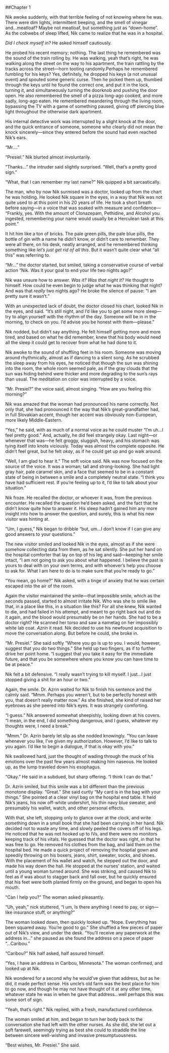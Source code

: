 ##Chapter 1


Nik awoke suddenly, with that terrible feeling of not knowing where he was. There were dim lights, intermittent beeping, and the smell of vinegar and...meatloaf? Maybe not meatloaf, but something just as “down-home”. As the cobwebs of sleep lifted, Nik came to realize that he was in a hospital. 

*Did I check myself in?* He asked himself cautiously. 

He probed his recent memory; nothing. The last thing he remembered was the sound of the train rolling by. He was walking, yeah that’s right, he was walking along the street on the way to his apartment, the train rattling by the tracks across the street—horn tooting randomly.Perhaps he remembered fumbling for his keys? Yes, definitely, he dropped his keys (a not unusual event) and spouted some generic curse. Then he picked them up, thumbed through the keys until he found the correct one, and put it in the lock, turning it, and simultaneously turning the doorknob and pushing the door open. He also remembered the smell of a pizza long-ago cooked, and more sadly, long-ago eaten. He remembered meandering through the living room, bypassing the TV with a game of something paused, giving off piercing blue light throughout the otherwise dark apartment. 

His internal detective work was interrupted by a slight knock at the door, and the quick entrance of someone, someone who clearly did not mean the knock sincerely—since they entered before the sound had even reached Nik’s ears.

 “Mr….”

“Presiel.” Nik blurted almost involuntarily.

“Thanks…” the intruder said slightly surprised. “Well, that’s a pretty good sign.”

“What, that I can remember my last name?” Nik quipped a bit sarcastically.

The man, who by now Nik surmised was a doctor, looked up from the chart he was holding. He looked Nik square in the eyes, in a way that Nik was not quite used to at this point in his 20 years of life. He took a short breath before saying—in a voice that was soaked with measure and confidence— “Frankly, yes. With the amount of Clonazepam, Pethidine, and Alcohol you ingested, remembering your name would usually be a Herculean task at this point.”

It hit him like a ton of bricks. The pale green pills, the pale blue pills, the bottle of gin with a name he didn’t know, or didn’t care to remember. They were all there, on his desk, neatly arranged, and he remembered thinking something like *let’s just get rid of all this*. But it wasn’t quite clear what “all this” was referring to.

“Mr…” the doctor started, but smiled, taking a conservative course of verbal action “Nik. Was it your goal to end your life two nights ago?”

Nik was unsure how to answer. *Was it? Was that night it?* He thought to himself. How could he even begin to judge what he was thinking that night? And was that *really* two nights ago? He broke the silence of pause: “I am pretty sure it wasn’t.”

With an unexpected lack of doubt, the doctor closed his chart, looked Nik in the eyes, and said. “It’s still night, and I’d like you to get some more sleep—try to align yourself with the rhythm of the day. Someone will be in in the morning, to check on you. I’d advise you be honest with them—please.”

Nik nodded, but didn’t say anything. He felt himself getting more and more tired, and based on what he did remember, knew that his body would need all the sleep it could get to recover from what he had done to it.



Nik awoke to the sound of shuffling feet in his room. Someone was moving around rhythmically, almost as if dancing to a silent song. As he scrubbed the sleep away from his eyes, he noticed that though the sun was shining into the room, the whole room seemed pale, as if the gray clouds that the sun was hiding behind were thicker and more degrading to the sun’s rays than usual. The meditation on color was interrupted by a voice.

“Mr. Presiel?” the voice said, almost singing. “How are you feeling this morning?”

Nik was amazed that the woman had pronounced his name correctly. Not only that, she had pronounced it the way that Nik’s great-grandfather had, in full Slovakian accent, though her accent was obviously non-European, more likely Middle-Eastern.

“Yes,” he said, with as much of a normal voice as he could muster “I’m uh...I feel pretty good.” And, actually, he did feel strangely okay. Last night—or whenever that was—he felt groggy, sluggish, heavy, and his stomach was tying itself into knots viciously. Today was almost the complete opposite. He didn’t feel great, but he felt *okay*, as if he could get up and go walk around.  

“Well, I am glad to hear it.” The soft voice said. Nik was now focused on the source of the voice. It was a woman; tall and strong-looking. She had light gray hair, pale caramel skin, and a face that seemed to be in a constant state of being in between a smile and a completely neutral state. “I think you have had sufficient rest. If you’re feeling up to it, I’d like to talk about your situation.”

Nik froze. He recalled the doctor, or whoever it was, from the previous encounter. He recalled the question he’d been asked, and the fact that he didn’t know quite how to answer it. His sleep hadn’t gained him any more insight into how to answer the question, and surely, this is what his new visitor was hinting at.

“Um, I guess,” Nik began to dribble “but, um...I don’t know if I can give any good answers to your questions.”

The new visitor smiled and looked Nik in the eyes, almost as if she were somehow collecting data from them, as he sat silently. She put her hand on the hospital comforter that lay on top of his leg and said—keeping her smile intact, “I am not going to ask you about what happened. I believe the past is yours to deal with on your own terms, and with whoever’s help you choose to ask for. What I am here to do is to make sure that you’re ready to go.”

“You mean, go home?” Nik asked, with a tinge of anxiety that he was certain escaped into the air of the room.

Again the visitor maintained the smile—that impossible smile, which as the seconds passed, started to almost irritate Nik. Who was she to smile like that, in a place like this, in a situation like this? For all she knew, Nik wanted to die, and had failed in his attempt, and meant to go right back out and do it again, and the blood would presumably be on her hands. She had to be a doctor right? He scanned her torso and saw a nametag on her impossibly white lab coat. *Azrin* it read. Nik decided to use his newfound acquisition to move the conversation along. But before he could, she broke in.

“Mr. Presiel.” She said softly “Where you go is up to you. I would, however, suggest that you do two things.” She held up two fingers, as if to further drive her point home. “I suggest that you take it easy for the immediate future, and that you be somewhere where you know you can have time to be at peace.”

Nik felt a bit defensive. “I really wasn’t trying to kill myself. I just...I just stopped giving a shit for an hour or two.”

Again, the smile. Dr. Azrin waited for Nik to finish his sentence and the calmly said. “Mmm. Perhaps you weren't, but to be perfectly honest with you, that doesn’t really matter now.” As she finished, she kind of raised her eyebrows as she peered into Nik’s eyes. It was strangely comforting.

“I guess.” Nik answered somewhat sheepishly, looking down at his covers. “I mean, in the end, I did something dangerous, and I guess, whatever my thoughts were, I need a break.”

“Mmm.” Dr. Azrin barely let slip as she nodded knowingly. “You can leave whenever you like, I’ve given my authorization. However, I’d like to talk to you again. I’d like to begin a dialogue, if that is okay with you.”

Nik swallowed hard, just the thought of wading through the muck of his emotions over the past few years almost making him naseous. He looked up, as the lump traveled down his esophagus.

“Okay.” He said in a subdued, but sharp offering. “I think I can do that.”

Dr. Azrin smiled, but this smile was a bit different than the previous monotone display.
“Great.” She said curtly “My card is in the bag with your things.” She pointed at a clear vinyl bag on the hospital end table. It held Nik’s jeans, his now off-white undershirt, his thin navy blue sweater, and presumably his wallet, watch, and other personal effects.

With that, she left, stopping only to glance over at the clock, and write something down in a small book that she had been carrying in her hand. Nik decided not to waste any time, and slowly peeled the covers off of his legs. He noticed that he was not hooked up to IVs, and there were no monitors keeping track of his vitals. He guessed that the doctor was right, in that he was free to go. He removed his clothes from the bag, and laid them on the hospital bed. He made a quick project of removing the hosptial gown and speedily throwing on his boxers, jeans, shirt, sweater, socks, and shoes. With the placement of his wallet and watch, he stepped out the door, and made his way down the hall.
He stopped at the nurses’ station, and waited until a young woman turned around. She was striking, and caused Nik to feel as if was about to stagger back and fall over, but he quickly ensured that his feet were both planted firmly on the ground, and began to open his mouth.

“Can I help you?” The woman asked pleasantly.

“Uh, yeah,” nick stuttered, “I um, Is there anything I need to pay, or sign—like insurance stuff, or anything?”

The woman looked down, then quickly looked up. “Nope. Everything has been squared away. You’re good to go.” She shuffled a few pieces of paper out of Nik’s view, and under the desk. “You’ll receive any paperwork at the address in…” she paused as she found the address on a piece of paper “...Caribou.”

“Caribou?” Nik half asked, half assured himself.

“Yes, I have an address in Caribou, Minnesota.” The woman confirmed, and looked up at Nik.

Nik wondered for a second why he would’ve given that address, but as he did, it made perfect sense. His uncle’s old farm was the best place for him to go now, and though he may not have thought of it at any other time, whatever state he was in when he gave that address...well perhaps this was some sort of sign.

“Yeah, that’s right.” Nik replied, with a fresh, manufactured confidence.

The woman smiled at him, and began to turn her body back to the conversation she had left with the other nurses. As she did, she let out a soft farewell, seemingly trying as best she could to straddle the line between sincere well-wishing and invasive presumptuousness.

“Best wishes, Mr. Presiel.” She said. 
